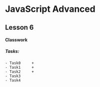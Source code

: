 # JavaScript Advanced

## Lesson 6

#### Classwork

##### Tasks:
```
- Task0     +
- Task1     +
- Task2     +
- Task3     
- Task4     
```

